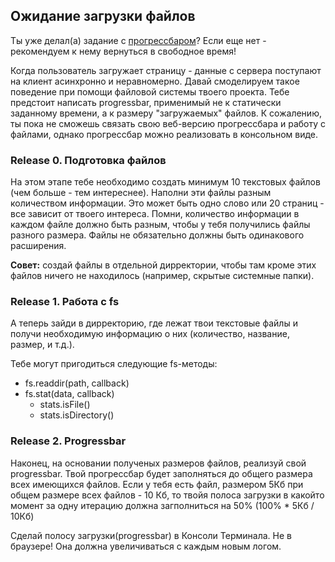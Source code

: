 ## Ожидание загрузки файлов

Ты уже делал(а) задание c [прогрессбаром](https://github.com/Elbrus-Bootcamp/extra-algorithm-progressbar)? Если еще нет - рекомендуем к нему вернуться в свободное время!

Когда пользователь загружает страницу - данные с сервера поступают на клиент асинхронно и неравномерно. Давай смоделируем такое поведение при помощи файловой системы твоего проекта. Тебе предстоит написать progressbar, применимый не к статически заданному времени, а к размеру "загружаемых" файлов. К сожалению, ты пока не сможешь связать свою веб-версию прогрессбара и работу с файлами, однако прогрессбар можно реализовать в консольном виде.

### Release 0. Подготовка файлов
На этом этапе тебе необходимо создать минимум 10 текстовых файлов (чем больше - тем интереснее). Наполни эти файлы разным количеством информации. Это может быть одно слово или 20 страниц - все зависит от твоего интереса. Помни, количество информации в каждом файле должно быть разным, чтобы у тебя получились файлы разного размера. Файлы не обязательно должны быть одинакового расширения.

**Совет:** создай файлы в отдельной дирректории, чтобы там кроме этих файлов ничего не находилось (например, скрытые системные папки).

### Release 1. Работа с fs
А теперь зайди в дирректорию, где лежат твои текстовые файлы и получи необходимую информацию о них (количество, название, размер, и т.д.).

Тебе могут пригодиться следующие fs-методы:
- fs.readdir(path, callback)
- fs.stat(data, callback)
  - stats.isFile()
  - stats.isDirectory()

### Release 2. Progressbar
Наконец, на основании полученых размеров файлов, реализуй свой progressbar. Твой прогрессбар будет заполняться до общего размера всех имеющихся файлов. Если у тебя есть файл, размером 5Кб при общем размере всех файлов - 10 Кб, то твойя полоса загрузки в какойто момент за одну итерацию должна загполниться на 50% (100% * 5Кб / 10Кб)

Сделай полосу загрузки(progressbar) в Консоли Терминала. Не в браузере! Она должна увеличиваться с каждым новым логом.
